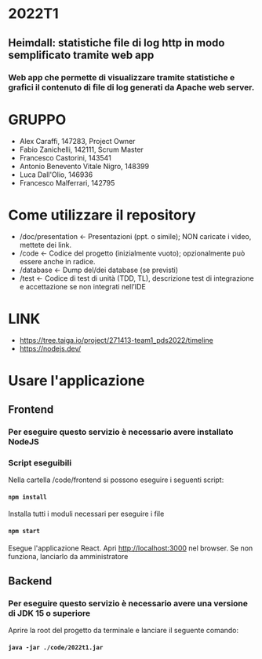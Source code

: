 # 2022T1

## Heimdall: statistiche file di log http in modo semplificato tramite web app
### Web app che permette di visualizzare tramite statistiche e grafici il contenuto di file di log generati da Apache web server. 
# GRUPPO

- Alex Caraffi, 147283, Project Owner 
- Fabio Zanichelli, 142111, Scrum Master 
- Francesco Castorini, 143541
- Antonio Benevento Vitale Nigro, 148399
- Luca Dall'Olio, 146936
- Francesco Malferrari, 142795

# Come utilizzare il repository
- /doc/presentation ← Presentazioni (ppt. o simile); NON caricate i video, mettete dei link. 
- /code ← Codice del progetto (inizialmente vuoto); opzionalmente può essere anche in radice.
- /database ← Dump del/dei database (se previsti)
- /test ← Codice di test di unità (TDD, TL), descrizione test di integrazione e accettazione se non
integrati nell’IDE

# LINK 
- https://tree.taiga.io/project/271413-team1_pds2022/timeline
- https://nodejs.dev/
# Usare l'applicazione

## Frontend

### Per eseguire questo servizio è necessario avere installato NodeJS

### Script eseguibili

Nella cartella /code/frontend si possono eseguire i seguenti script:

#### `npm install`
Installa tutti i moduli necessari per eseguire i file

#### `npm start`
Esegue l'applicazione React. Apri [http://localhost:3000](http://localhost:3000) nel browser.
Se non funziona, lanciarlo da amministratore

## Backend

### Per eseguire questo servizio è necessario avere una versione di JDK 15 o superiore

Aprire la root del progetto da terminale e lanciare il seguente comando:

#### `java -jar ./code/2022t1.jar`
